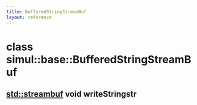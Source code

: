 ```yaml
---
title: BufferedStringStreamBuf
layout: reference
---
```

class simul::base::BufferedStringStreamBuf
===
[std::streambuf]()
void writeStringstr
------

